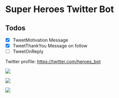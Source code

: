 # Super Heroes Twitter Bot

## Todos

- [x] TweetMotivation Message
- [x] TweetThankYou Message on follow
- [ ] TweetOnReply

Twitter profile: https://twitter.com/heroes_bot

![](https://lh3.googleusercontent.com/9W5m21HvcpJRNYy9qdBGxPmsdg8l8a9yi30ao8GMUQxIGdgmjpxl2QpK5lthCmG2OEMQJoFA9gcO0jNcitZOQBMWV62k0YEeAEtrCpdPMYJZWJxB0flRHPUKcthpVXHNrH-FeTCAecV0GiMr9u8NIGDtivtYtTszz9N9ihplLaM0u4T19nwB7PLF21-7P7hIPHj1i-mG-GnXyidjhvRDPb_3EwKDvBMtwcxrb80JJZp7rZIUmMPlSq6tH3sXi5LorTe4Nm4V8CVilQ_jWX1hPLuClV72UR7xvjWkTj5XNv2oAwYzsIhoRGYOGNLxLANI0r31e_zm0ES3RyKHpVFsRTF2oXOKG18s0bG1hD0xjJv6fkO2hJ9JA0fAJkCgg-ZPSoRdQ-zrARL8RAGp96mtRRWybAbJFoZXMf0hHYfpCaa3DFspbVwcnX1kB2_yzz5UReJAYBwpqxK2IV22XjCxNxt5EiUluvalPVau-2In3WvTaizMrmKM00ckBtSpXYIdGJSDg6HgTZjVHrR_ugAGkVrirqIvm0MKIMFqpU946z5m_yJ1dH8sTrTaCm3uSRXvnSwsjpJOIhWj4IZ8rAuXaS5wnFOoBk4Eq4gYtyofhsDJ78rg8rF2=w2446-h1552-no)

![](https://lh3.googleusercontent.com/RJMmqggsLiXBieFnuS18bE4z2yo0SxytQXDccukSA_AWtHh-o2xeTOFD02ipLwlyYoaiK1haiMeTJtkO2PiHzPNUN_olvWdsmUXn60_xOJ5iAH4KBro90-6TbziT-lO9wiKp7iAYfEwquHBSoBAilB8NoL4Z2xbIVBKVJHJtSss8PwCmqAA5jeTCZBincTOj54LILoU4epjrws5tzsu2RN4xVLTbFW2gXauOcGEKeP-QLWHe8eaP_MweeBnAsFiCtGHR9uAiz-X7odrJR5BRZ19MCPWdYBOyuO45UH7DEkYhN3jFAeiq9QwtzZp4OBmofpsyLcQywnpDuBWjGXKhF4IVpDFh8HGxkyV0fG8LTu19HRgtkYHLZ4nDmgOfKIdJVpfeutBAPqhj70zxDUn-j5NTwehxtS7X22wxSn-zfFbv5X9Ge5LWOGxOWPDXFWTlEAGYKbe8iVrdMUmiiQANpZYdLDFEkq6QA1KQih30M8LHem6YKy1InxJCq5N-rUjkuxLSZMMy0nYCEif8DZUkQscmisNoUtHLpgRUHfPJjigpwAAQUpn8HJbeK0VkWRdiXPlOEJMps0qk_AUQyn43NVtBdidjc0kt0tzapjldmW0G73Up=w2446-h1552-no)

![](https://lh3.googleusercontent.com/8HKKoVsH7Fptbo4ZHLI54TAG7ro3pAhxFdDIGmvYd1KLEQoUSsxOmTTilYKI_40n5sdW4bID70p4tt-AGUU98qTtFShVZG5R0fm2J7j2uyOjumqau85ZXh88zrU0VW-0pPJHkLbGJMAho7DRJKW_7GRmrVfA6WEd0UF31nXsnLfbfaIU4PMxKrnMJiVI4Z69uO1bPDT7QpF0iQLZJ8o5eK9MMzVeDS_WguwOYvvogjBdaaekio0AoOfF3W8hQkOhI9aeBblutC16MX_FrN1ldGMze9EBMr_5861_G4J0C4KC1xRrLtU9DpAWwZBuyLcANtJlmfB6yewr4Bh4cWuRziRJFQ2WY8rqG7wQkW1lL4fpXmWamOqpZrwIDBRFtMibswuMnlFQS6hXGEHOwrs79TahHhlQPQ7pfFfnVyVrVeUbZb0ZWRwNn8FlW_HEHSw6WRVZhZtJ8C4imxEUL0RjSCKJ1sIOL7pOJcKWQFYo4AlQQ3_MfqIgW6W-P5cmc7TbBLaaVXIYKnsZSbejuQPWQykZfQXHP-taq2YgwlySD2R2PmlRnodF6zXc34fAE3XdKlyTyOsKJJYhrk2utxkWMsa2eGDUdSjnw9uSx2HcRXDpGQpu=w2446-h1552-no)
